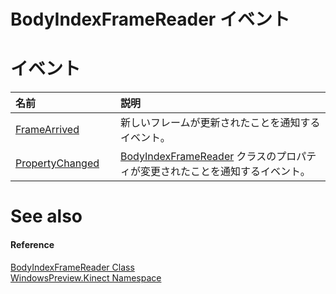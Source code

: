 BodyIndexFrameReader イベント  
===========================  

<span id="publiceventsSection"></span>

イベント
======  

<table>
<colgroup>
<col width="30%" />
<col width="60%" />
</colgroup>
<thead>
<tr class="header">
<th align="left">名前</th>
<th align="left">説明</th>
</tr>
</thead>
<tbody>
<tr class="odd">
<td align="left"><a href="BodyIndexFrameReader_Class/Events/FrameArrived_Event.md">FrameArrived</a></td>
<td align="left">新しいフレームが更新されたことを通知するイベント。</td>
</tr>
<tr class="even">
<td align="left"><a href="BodyIndexFrameReader_Class/Events/PropertyChanged_Event.md">PropertyChanged</a></td>
<td align="left"><a href="">BodyIndexFrameReader</a> クラスのプロパティが変更されたことを通知するイベント。</td>
</tr>
</tbody>
</table>

<span id="ID4EI"></span>

See also  
========  

<span id="ID4EK"></span>
#### Reference  

[BodyIndexFrameReader Class](../BodyIndexFrameReader_Class.md)  
 [WindowsPreview.Kinect Namespace](../../Kinect.md)  



<!--Please do not edit the data in the comment block below.-->
<!--
TOCTitle : BodyIndexFrameReader Events
RLTitle : BodyIndexFrameReader Events
KeywordK : BodyIndexFrameReader class, events
KeywordA : Events.T:WindowsPreview.Kinect.BodyIndexFrameReader
AssetID : Events.T:WindowsPreview.Kinect.BodyIndexFrameReader
Locale : en-us
CommunityContent : 1
TargetOS : Windows
TopicType : kbSyntax
DocSet : K4Wv2
ProjType : K4Wv2Proj
Technology : Kinect for Windows
Product : Kinect for Windows SDK v2
productversion : 20
-->
